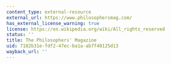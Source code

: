```yaml
---
content_type: external-resource
external_url: https://www.philosophersmag.com/
has_external_license_warning: true
license: https://en.wikipedia.org/wiki/All_rights_reserved
status: ''
title: The Philosophers' Magazine
uid: 7182b31e-fdf2-47ec-ba1a-ab7f40125d13
wayback_url: ''
---
```

